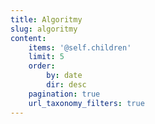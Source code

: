 ```yaml
---
title: Algoritmy
slug: algoritmy
content:
    items: '@self.children'
    limit: 5
    order:
        by: date
        dir: desc
    pagination: true
    url_taxonomy_filters: true
---
```



